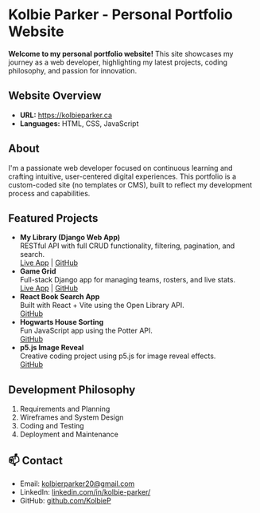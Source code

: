 <h1>Kolbie Parker - Personal Portfolio Website</h1>

<p><strong>Welcome to my personal portfolio website!</strong> This site showcases my journey as a web developer, highlighting my latest projects, coding philosophy, and passion for innovation.</p>

<h2>Website Overview</h2>
<ul>
  <li><strong>URL:</strong> <a href="https://kolbieparker.ca" target="_blank">https://kolbieparker.ca</a></li>
  <li><strong>Languages:</strong> HTML, CSS, JavaScript</li>
</ul>

<h2>About</h2>
<p>
  I'm a passionate web developer focused on continuous learning and crafting intuitive, user-centered digital experiences.
  This portfolio is a custom-coded site (no templates or CMS), built to reflect my development process and capabilities.
</p>

<h2>Featured Projects</h2>
<ul>
  <li>
    <strong>My Library (Django Web App)</strong><br>
    RESTful API with full CRUD functionality, filtering, pagination, and search.<br>
    <a href="https://kolbiep.pythonanywhere.com/api/" target="_blank">Live App</a> |
    <a href="https://github.com/KolbieP/My-Library" target="_blank">GitHub</a>
  </li>
  <li>
    <strong>Game Grid</strong><br>
    Full-stack Django app for managing teams, rosters, and live stats.<br>
    <a href="https://krparker.pythonanywhere.com/" target="_blank">Live App</a> |
    <a href="https://github.com/KolbieP/Game-Grid" target="_blank">GitHub</a>
  </li>
  <li>
    <strong>React Book Search App</strong><br>
    Built with React + Vite using the Open Library API.<br>
    <a href="https://github.com/KolbieP/book-search-web-application" target="_blank">GitHub</a>
  </li>
  <li>
    <strong>Hogwarts House Sorting</strong><br>
    Fun JavaScript app using the Potter API.<br>
    <a href="https://github.com/KolbieP/hogwarts-house-sorting-web-application" target="_blank">GitHub</a>
  </li>
  <li>
    <strong>p5.js Image Reveal</strong><br>
    Creative coding project using p5.js for image reveal effects.<br>
    <a href="https://github.com/KolbieP/p5.js-image-reveal" target="_blank">GitHub</a>
  </li>
</ul>

<h2>Development Philosophy</h2>
<ol>
  <li>Requirements and Planning</li>
  <li>Wireframes and System Design</li>
  <li>Coding and Testing</li>
  <li>Deployment and Maintenance</li>
</ol>

<h2>📫 Contact</h2>
<ul>
  <li>Email: <a href="mailto:kolbierparker20@gmail.com">kolbierparker20@gmail.com</a></li>
  <li>LinkedIn: <a href="https://www.linkedin.com/in/kolbie-parker/" target="_blank">linkedin.com/in/kolbie-parker/</a></li>
  <li>GitHub: <a href="https://github.com/KolbieP" target="_blank">github.com/KolbieP</a></li>
</ul>
